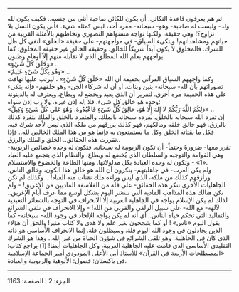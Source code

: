------------------------------------------------------------------------

ثم هم يعرفون قاعدة التكاثر.. أن يكون للكائن صاحبة أنثى من جنسه.. فكيف
يكون لله ولد- وليست له صاحبة- وهو- سبحانه- مفرد أحد، ليس كمثله شيء. فأنى
يكون النسل بلا تزاوج؟! وهي حقيقة، ولكنها تواجه مستواهم التصوري وتخاطبهم
بالأمثلة القريبة من حياتهم ومشاهداتهم! ويتكىء السياق- في مواجهتهم- على
حقيقة «الخلق» لنفي كل ظل للشرك. فالمخلوق لا يكون أبداً شريكاً للخالق.
وحقيقة الخالق غير حقيقة المخلوق: كما يواجههم بعلم الله المطلق الذي لا
تقابله منهم إلاّ أوهام وظنون:  
«وَخَلَقَ كُلَّ شَيْءٍ» ..  
«وَهُوَ بِكُلِّ شَيْءٍ عَلِيمٌ» ..  
وكما واجههم السياق القرآني بحقيقة أن الله «خَلَقَ كُلَّ شَيْءٍ» ، ليرتب عليها
تهافت تصوراتهم بأن لله- سبحانه- بنين وبنات، أو أن له شركاء الجن- وهو
خلقهم- فإنه يتكىء على هذه الحقيقة مرة أخرى. لتقرير أن الذي يعبد ويخضع له
ويطاع، ويعترف له بالدينونة وحده هو خالق كل شيء، فلا إله إذن غيره، ولا رب
إذن سواه:  
«ذلِكُمُ اللَّهُ رَبُّكُمْ لا إِلهَ إِلَّا هُوَ، خالِقُ كُلِّ شَيْءٍ فَاعْبُدُوهُ، وَهُوَ عَلى كُلِّ شَيْءٍ وَكِيلٌ»
..  
إن تفرد الله سبحانه بالخلق، يفرده سبحانه بالملك. والمتفرد بالخلق والملك
يتفرد كذلك بالرزق. فهو خالق خلقه ومالكهم، فهو كذلك يرزقهم من ملكه الذي
ليس لأحد شرك فيه. فكل ما يقتاته الخلق وكل ما يستمتعون به فإنما هو من هذا
الملك الخالص لله.. فإذا تقررت هذه الحقائق.. الخلق والملك والرزق..  
تقرر معها- ضرورةً وحتماً- أن تكون الربوبية له سبحانه. فتكون له وحده خصائص
الربوبية- وهي القوامة والتوجيه والسلطان الذي يُخضع له ويطاع، والنظام الذي
يتجمع عليه العباد «1» - وتكون له وحده العبادة بكل مدلولاتها. ومنها
الطاعة والخضوع والاستسلام.  
ولم يكن العرب- في جاهليتهم- ينكرون أن الله هو خالق هذا الكون، وخالق
الناس، ورازقهم كذلك من ملكه، الذي ليس وراءه ملك تقتات منه العباد! ..
وكذلك لم تكن الجاهليات الأخرى تنكر هذه الحقائق- على قلة من الفلاسفة
الماديين من الإغريق! - ولم تكن هنالك هذه المذاهب المادية التي تنتشر
اليوم بشكل أوسع مما عرف أيام الإغريق.. لذلك لم يكن الإسلام يواجه في
الجاهلية العربية إلا الانحراف في التوجه بالشعائر التعبدية لآلهة- مع
الله- على سبيل الزلفى والقربى من الله! - وإلا الانحراف في تلقي الشرائع
والتقاليد التي تحكم حياة الناس.. أي أنه لم يكن يواجه الإلحاد في وجود
الله- سبحانه- كما يقول اليوم «ناس» ! أو كما يتبجحون بغير علم ولا هدى ولا
كتاب منير! والحق أن هؤلاء الذين يجادلون في وجود الله اليوم قلة. وسيظلون
قلة. إنما الانحراف الأساسي هو ذاته الذي كان في الجاهلية. وهو تلقي
الشرائع في شؤون الحياة من غير الله.. وهذا هو الشرك التقليدي الأساسي الذي
قامت عليه الجاهلية العربية، وكل الجاهليات أيضا\! (1) يراجع كتاب:
«المصطلحات الأربعة في القرآن» للأستاذ أبي الأعلى المودودي أمير الجماعة
الإسلامية في باكستان: فصول: الألوهية والربوبية والعبادة.

------------------------------------------------------------------------

الجزء: 2 ¦ الصفحة: 1163

